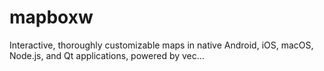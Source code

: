 # mapboxw
Interactive, thoroughly customizable maps in native Android, iOS, macOS, Node.js, and Qt applications, powered by vec…
